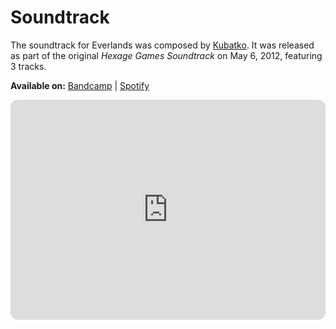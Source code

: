 # Soundtrack

The soundtrack for Everlands was composed by [Kubatko](http://kubatko.info). It was released as part of the original _Hexage Games Soundtrack_ on May 6, 2012, featuring 3 tracks.

**Available on:** [Bandcamp](https://kubatko.bandcamp.com/album/hexage-games-soundtrack) | [Spotify](https://open.spotify.com/album/1LXtPkFuj6ZaEqwuyqHqtE)

<iframe style="border-radius:12px" src="https://open.spotify.com/embed/playlist/66dKej3CKqfteIMxvpRuDB?utm_source=generator&theme=0" width="100%" height="352" frameBorder="0" allowfullscreen="" allow="autoplay; clipboard-write; encrypted-media; fullscreen; picture-in-picture" loading="lazy"></iframe>
